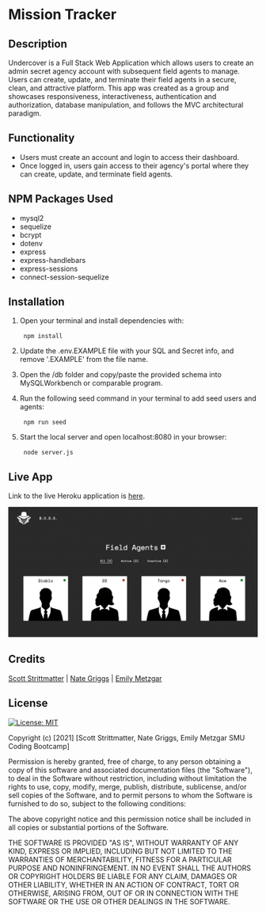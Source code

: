 # Mission Tracker

## Description
  
Undercover is a Full Stack Web Application which allows users to create an admin secret agency account with subsequent field agents to manage. Users can create, update, and terminate their field agents in a secure, clean, and attractive platform. This app was created as a group and showcases responsiveness, interactiveness, authentication and authorization, database manipulation, and follows the MVC architectural paradigm.

## Functionality

* Users must create an account and login to access their dashboard.
* Once logged in, users gain access to their agency's portal where they can create, update, and terminate field agents.

## NPM Packages Used

* mysql2
* sequelize
* bcrypt
* dotenv
* express
* express-handlebars
* express-sessions
* connect-session-sequelize

## Installation

1) Open your terminal and install dependencies with:

        npm install

2) Update the .env.EXAMPLE file with your SQL and Secret info, and remove '.EXAMPLE' from the file name. 
3) Open the /db folder and copy/paste the provided schema into MySQLWorkbench or comparable program.
4) Run the following seed command in your terminal to add seed users and agents:
        
        npm run seed

5) Start the local server and open localhost:8080 in your browser:

        node server.js

## Live App

Link to the live Heroku application is [here](https://calm-atoll-65386.herokuapp.com/).

![A screenshot of the application](./public/images/app-screenshot.PNG)


## Credits

[Scott Strittmatter](https://github.com/mrpancakes) | [Nate Griggs](https://github.com/nateghsc09) | [Emily Metzgar](https://github.com/emilymetzgar)

## License

[![License: MIT](https://img.shields.io/badge/License-MIT-blue.svg)](https://opensource.org/licenses/MIT)

Copyright (c) [2021] [Scott Strittmatter, Nate Griggs, Emily Metzgar SMU Coding Bootcamp]

Permission is hereby granted, free of charge, to any person obtaining a copy
of this software and associated documentation files (the "Software"), to deal
in the Software without restriction, including without limitation the rights
to use, copy, modify, merge, publish, distribute, sublicense, and/or sell
copies of the Software, and to permit persons to whom the Software is
furnished to do so, subject to the following conditions:

The above copyright notice and this permission notice shall be included in all
copies or substantial portions of the Software.

THE SOFTWARE IS PROVIDED "AS IS", WITHOUT WARRANTY OF ANY KIND, EXPRESS OR
IMPLIED, INCLUDING BUT NOT LIMITED TO THE WARRANTIES OF MERCHANTABILITY,
FITNESS FOR A PARTICULAR PURPOSE AND NONINFRINGEMENT. IN NO EVENT SHALL THE
AUTHORS OR COPYRIGHT HOLDERS BE LIABLE FOR ANY CLAIM, DAMAGES OR OTHER
LIABILITY, WHETHER IN AN ACTION OF CONTRACT, TORT OR OTHERWISE, ARISING FROM,
OUT OF OR IN CONNECTION WITH THE SOFTWARE OR THE USE OR OTHER DEALINGS IN THE
SOFTWARE.